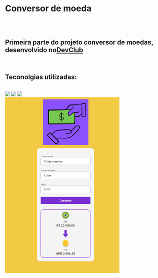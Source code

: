 <h1>Conversor de moeda</h1>
<br>
<br>
<h2>Primeira parte do projeto conversor de moedas, desenvolvido no<a href="https://rodolfomori.om.br/devclub">DevClub</a></h2>
<br>
<h2>Teconolgias utilizadas:</h2>
<br>
<img src=https://img.shields.io/badge/HTML5-E34F26?style=for-the-badge&logo=html5&logoColor=white>
<img src=https://img.shields.io/badge/CSS-239120?&style=for-the-badge&logo=css3&logoColor=white>
<img src=https://img.shields.io/badge/JavaScript-323330?style=for-the-badge&logo=javascript&logoColor=F7DF1E>
<br>
<img src="https://github.com/Raphacam40/Projeto-Conversor-de-moeda/blob/main/assets/img-conv.png?raw=true">
